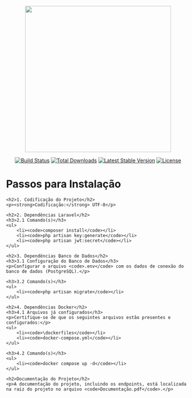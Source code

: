 <p align="center"><a href="https://laravel.com" target="_blank"><img src="https://raw.githubusercontent.com/laravel/art/master/logo-lockup/5%20SVG/2%20CMYK/1%20Full%20Color/laravel-logolockup-cmyk-red.svg" width="400"></a></p>

<p align="center">
<a href="https://travis-ci.org/laravel/framework"><img src="https://travis-ci.org/laravel/framework.svg" alt="Build Status"></a>
<a href="https://packagist.org/packages/laravel/framework"><img src="https://poser.pugx.org/laravel/framework/d/total.svg" alt="Total Downloads"></a>
<a href="https://packagist.org/packages/laravel/framework"><img src="https://poser.pugx.org/laravel/framework/v/stable.svg" alt="Latest Stable Version"></a>
<a href="https://packagist.org/packages/laravel/framework"><img src="https://poser.pugx.org/laravel/framework/license.svg" alt="License"></a>
</p>

<h1>Passos para Instalação</h1>

    <h2>1. Codificação do Projeto</h2>
    <p><strong>Codificação:</strong> UTF-8</p>

    <h2>2. Dependências Laravel</h2>
    <h3>2.1 Comando(s)</h3>
    <ul>
        <li><code>composer install</code></li>
        <li><code>php artisan key:generate</code></li>
        <li><code>php artisan jwt:secret</code></li>
    </ul>

    <h2>3. Dependências Banco de Dados</h2>
    <h3>3.1 Configuração do Banco de Dados</h3>
    <p>Configurar o arquivo <code>.env</code> com os dados de conexão do banco de dados (PostgreSQL).</p>

    <h3>3.2 Comando(s)</h3>
    <ul>
        <li><code>php artisan migrate</code></li>
    </ul>

    <h2>4. Dependências Docker</h2>
    <h3>4.1 Arquivos já configurados</h3>
    <p>Certifique-se de que os seguintes arquivos estão presentes e configurados:</p>
    <ul>
        <li><code>\dockerfiles</code></li>
        <li><code>docker-compose.yml</code></li>
    </ul>

    <h3>4.2 Comando(s)</h3>
    <ul>
        <li><code>docker compose up -d</code></li>
    </ul>

    <h2>Documentação do Projeto</h2>
    <p>A documentação do projeto, incluindo os endpoints, está localizada na raiz do projeto no arquivo <code>Documentação.pdf</code>.</p>
